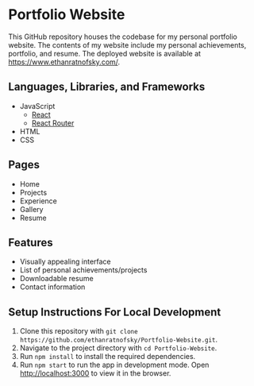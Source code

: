 # Portfolio Website

This GitHub repository houses the codebase for my personal portfolio website. The contents of my website include my personal achievements, portfolio, and resume. The deployed website is available at https://www.ethanratnofsky.com/.

## Languages, Libraries, and Frameworks

-   JavaScript
    -   [React](https://reactjs.org/)
    -   [React Router](https://reactrouter.com/)
-   HTML
-   CSS

## Pages

-   Home
-   Projects
-   Experience
-   Gallery
-   Resume

## Features

-   Visually appealing interface
-   List of personal achievements/projects
-   Downloadable resume
-   Contact information

## Setup Instructions For Local Development

1. Clone this repository with `git clone https://github.com/ethanratnofsky/Portfolio-Website.git`.
2. Navigate to the project directory with `cd Portfolio-Website`.
3. Run `npm install` to install the required dependencies.
4. Run `npm start` to run the app in development mode. Open [http://localhost:3000](http://localhost:3000) to view it in the browser.
